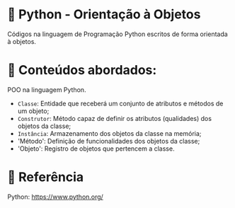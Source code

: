 # 🐍 Python - Orientação à Objetos
Códigos na linguagem de Programação Python escritos de forma orientada à objetos.

# 🎯 Conteúdos abordados:
POO na linguagem Python.
- `Classe`: Entidade que receberá um conjunto de atributos e métodos de um objeto;
- `Construtor`: Método capaz de definir os atributos (qualidades) dos objetos da classe;
- `Instância`: Armazenamento dos objetos da classe na memória;
- 'Método': Definição de funcionalidades dos objetos da classe;
- 'Objeto': Registro de objetos que pertencem a classe.


# 📖 Referência

Python: https://www.python.org/

